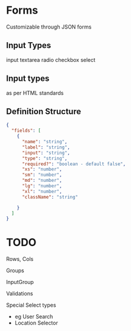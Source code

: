 # Forms

Customizable through JSON forms

## Input Types

input
textarea
radio
checkbox
select

## Input types

as per HTML standards

## Definition Structure

```json
{
  "fields": [
    {
      "name": "string",
      "label": "string",
      "input": "string",
      "type": "string",
      "required?": "boolean - default false",
      "xs": "number",
      "sm": "number",
      "md": "number",
      "lg": "number",
      "xl": "number",
      "className": "string"

    }
  ]
}
```

# TODO

Rows, Cols

Groups

InputGroup

Validations

Special Select types

- eg User Search
- Location Selector
